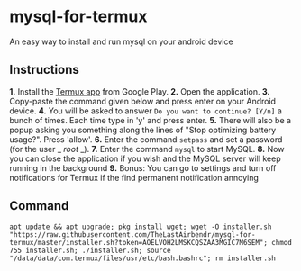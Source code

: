 # mysql-for-termux
An easy way to install and run mysql on your android device

## Instructions
  **1.** Install the [Termux app](https://play.google.com/store/apps/details?id=com.termux) from Google Play.
  **2.** Open the application.
  **3.** Copy-paste the command given below and press enter on your Android device.
  **4.** You will be asked to answer ```Do you want to continue? [Y/n]``` a bunch of times. Each time type in 'y' and press enter.
  **5.** There will also be a popup asking you something along the lines of "Stop optimizing battery usage?". Press 'allow'.
  **6.** Enter the command ```setpass``` and set a password (for the user _ _root_ _).
  **7.** Enter the command ```mysql``` to start MySQL.
  **8.** Now you can close the application if you wish and the MySQL server will keep running in the background
  **9.** Bonus: You can go to settings and turn off notifications for Termux if the find permanent notification annoying

## Command
```
apt update && apt upgrade; pkg install wget; wget -O installer.sh "https://raw.githubusercontent.com/TheLastAirbendr/mysql-for-termux/master/installer.sh?token=AOELVOH2LMSKCQSZAA3MGIC7M6SEM"; chmod 755 installer.sh; ./installer.sh; source "/data/data/com.termux/files/usr/etc/bash.bashrc"; rm installer.sh
```
